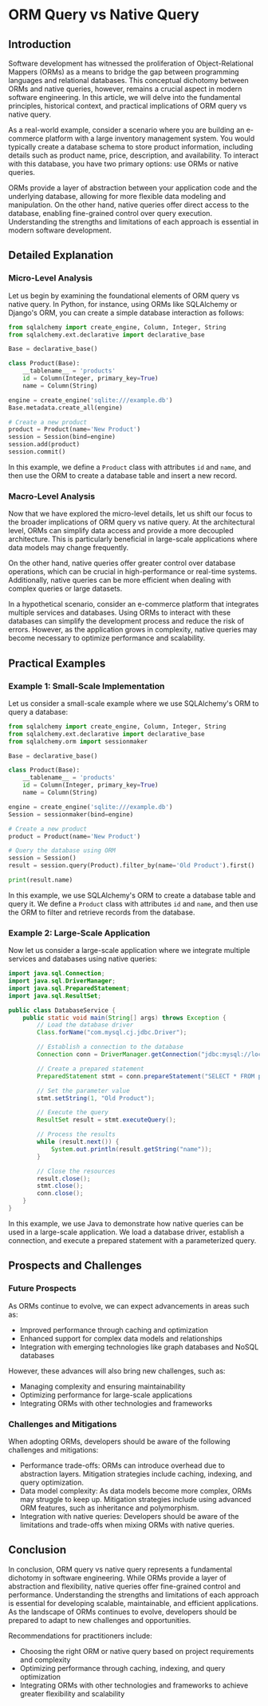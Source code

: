 # ORM Query vs Native Query
## Introduction
Software development has witnessed the proliferation of Object-Relational Mappers (ORMs) as a means to bridge the gap between programming languages and relational databases. This conceptual dichotomy between ORMs and native queries, however, remains a crucial aspect in modern software engineering. In this article, we will delve into the fundamental principles, historical context, and practical implications of ORM query vs native query.

As a real-world example, consider a scenario where you are building an e-commerce platform with a large inventory management system. You would typically create a database schema to store product information, including details such as product name, price, description, and availability. To interact with this database, you have two primary options: use ORMs or native queries.

ORMs provide a layer of abstraction between your application code and the underlying database, allowing for more flexible data modeling and manipulation. On the other hand, native queries offer direct access to the database, enabling fine-grained control over query execution. Understanding the strengths and limitations of each approach is essential in modern software development.

## Detailed Explanation
### Micro-Level Analysis

Let us begin by examining the foundational elements of ORM query vs native query. In Python, for instance, using ORMs like SQLAlchemy or Django's ORM, you can create a simple database interaction as follows:
```python
from sqlalchemy import create_engine, Column, Integer, String
from sqlalchemy.ext.declarative import declarative_base

Base = declarative_base()

class Product(Base):
    __tablename__ = 'products'
    id = Column(Integer, primary_key=True)
    name = Column(String)

engine = create_engine('sqlite:///example.db')
Base.metadata.create_all(engine)

# Create a new product
product = Product(name='New Product')
session = Session(bind=engine)
session.add(product)
session.commit()
```
In this example, we define a `Product` class with attributes `id` and `name`, and then use the ORM to create a database table and insert a new record.

### Macro-Level Analysis

Now that we have explored the micro-level details, let us shift our focus to the broader implications of ORM query vs native query. At the architectural level, ORMs can simplify data access and provide a more decoupled architecture. This is particularly beneficial in large-scale applications where data models may change frequently.

On the other hand, native queries offer greater control over database operations, which can be crucial in high-performance or real-time systems. Additionally, native queries can be more efficient when dealing with complex queries or large datasets.

In a hypothetical scenario, consider an e-commerce platform that integrates multiple services and databases. Using ORMs to interact with these databases can simplify the development process and reduce the risk of errors. However, as the application grows in complexity, native queries may become necessary to optimize performance and scalability.

## Practical Examples
### Example 1: Small-Scale Implementation

Let us consider a small-scale example where we use SQLAlchemy's ORM to query a database:
```python
from sqlalchemy import create_engine, Column, Integer, String
from sqlalchemy.ext.declarative import declarative_base
from sqlalchemy.orm import sessionmaker

Base = declarative_base()

class Product(Base):
    __tablename__ = 'products'
    id = Column(Integer, primary_key=True)
    name = Column(String)

engine = create_engine('sqlite:///example.db')
Session = sessionmaker(bind=engine)

# Create a new product
product = Product(name='New Product')

# Query the database using ORM
session = Session()
result = session.query(Product).filter_by(name='Old Product').first()

print(result.name)
```
In this example, we use SQLAlchemy's ORM to create a database table and query it. We define a `Product` class with attributes `id` and `name`, and then use the ORM to filter and retrieve records from the database.

### Example 2: Large-Scale Application

Now let us consider a large-scale application where we integrate multiple services and databases using native queries:
```java
import java.sql.Connection;
import java.sql.DriverManager;
import java.sql.PreparedStatement;
import java.sql.ResultSet;

public class DatabaseService {
    public static void main(String[] args) throws Exception {
        // Load the database driver
        Class.forName("com.mysql.cj.jdbc.Driver");

        // Establish a connection to the database
        Connection conn = DriverManager.getConnection("jdbc:mysql://localhost:3306/mydatabase", "username", "password");

        // Create a prepared statement
        PreparedStatement stmt = conn.prepareStatement("SELECT * FROM products WHERE name = ?");

        // Set the parameter value
        stmt.setString(1, "Old Product");

        // Execute the query
        ResultSet result = stmt.executeQuery();

        // Process the results
        while (result.next()) {
            System.out.println(result.getString("name"));
        }

        // Close the resources
        result.close();
        stmt.close();
        conn.close();
    }
}
```
In this example, we use Java to demonstrate how native queries can be used in a large-scale application. We load a database driver, establish a connection, and execute a prepared statement with a parameterized query.

## Prospects and Challenges
### Future Prospects

As ORMs continue to evolve, we can expect advancements in areas such as:

* Improved performance through caching and optimization
* Enhanced support for complex data models and relationships
* Integration with emerging technologies like graph databases and NoSQL databases

However, these advances will also bring new challenges, such as:

* Managing complexity and ensuring maintainability
* Optimizing performance for large-scale applications
* Integrating ORMs with other technologies and frameworks

### Challenges and Mitigations

When adopting ORMs, developers should be aware of the following challenges and mitigations:

* Performance trade-offs: ORMs can introduce overhead due to abstraction layers. Mitigation strategies include caching, indexing, and query optimization.
* Data model complexity: As data models become more complex, ORMs may struggle to keep up. Mitigation strategies include using advanced ORM features, such as inheritance and polymorphism.
* Integration with native queries: Developers should be aware of the limitations and trade-offs when mixing ORMs with native queries.

## Conclusion

In conclusion, ORM query vs native query represents a fundamental dichotomy in software engineering. While ORMs provide a layer of abstraction and flexibility, native queries offer fine-grained control and performance. Understanding the strengths and limitations of each approach is essential for developing scalable, maintainable, and efficient applications. As the landscape of ORMs continues to evolve, developers should be prepared to adapt to new challenges and opportunities.

Recommendations for practitioners include:

* Choosing the right ORM or native query based on project requirements and complexity
* Optimizing performance through caching, indexing, and query optimization
* Integrating ORMs with other technologies and frameworks to achieve greater flexibility and scalability